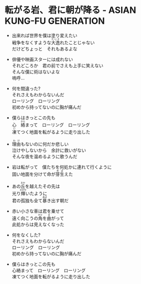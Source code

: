 # 転がる岩、君に朝が降る - ASIAN KUNG-FU GENERATION

- 出来れば世界を僕は塗り変えたい  
  戦争をなくすような<ruby><rb>大逸</rb><rt>だいそ</rt></ruby>れたことじゃない  
  だけどちょっと　それもあるよな  

- 俳優や映画スターには成れない  
  それどころか　君の前でさえも上手に笑えない  
  そんな僕に術はないよな  
  嗚呼…  

- 何を間違った?  
  それさえもわからないんだ  
  ローリング　ローリング  
  初めから持ってないのに胸が痛んだ  

- 僕らはきっとこの先も  
  心　<ruby><rb>絡</rb><rt>から</rt></ruby>まって　ローリング　ローリング  
  <ruby><rb>凍</rb><rt>い</rt></ruby>てつく地面を転がるように走り出した  

- <ruby><rb>理由</rb><rt>わけ</rt></ruby>もないのに何だか悲しい  
  泣けやしないから　余計に救いがない  
  そんな夜を温めるように歌うんだ  

- 岩は転がって　僕たちを何処かに連れて行くように  
  固い地面を分けて命が<ruby><rb>芽生</rb><rt>めば</rt></ruby>えた  

- あの<ruby><rb>丘</rb><rt>おか</rt></ruby>を越えたその先は  
  光り<ruby><rb>輝</rb><rt>かがや</rt></ruby>いたように  
  君の孤独も全て<ruby><rb>暴</rb><rt>あば</rt></ruby>き出す朝だ  

- 赤い小さな車は君を乗せて  
  遠く向こうの<ruby><rb>角</rb><rt>かど</rt></ruby>を<ruby><rb>曲</rb><rt>ま</rt></ruby>がって  
  此処からは見えなくなった  

- 何をなくした?  
  それさえもわからないんだ  
  ローリング　ローリング  
  初めから持ってないのに胸が痛んだ  

- 僕らはきっとこの先も  
  心絡まって　ローリング　ローリング  
  凍てつく地面を転がるように走り出した
